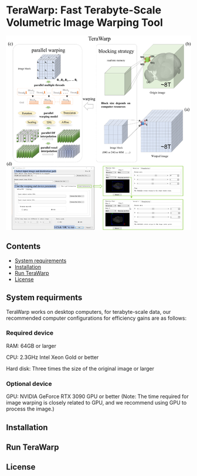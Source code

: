 # TeraWarp: Fast Terabyte-Scale Volumetric Image Warping Tool
![Image](figure1.png)

## Contents
- [System requirements](#System-requirments)
- [Installation](#Installation)
- [Run TeraWarp](#Run-TeraWarp)
- [License](#license)

## System requirments
TeraWarp works on desktop computers, for terabyte-scale data, our recommended computer configurations for efficiency gains are as follows:

### Required device
RAM: 64GB or larger

CPU: 2.3GHz Intel Xeon Gold or better

Hard disk: Three times the size of the original image or larger

### Optional device
GPU: NVIDIA GeForce RTX 3090 GPU or better
(Note: The time required for image warping is closely related to GPU, and we recommend using GPU to process the image.)




## Installation






## Run TeraWarp





## License





